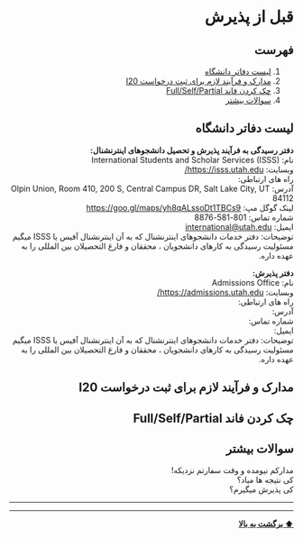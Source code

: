 <div dir="rtl">


# قبل از پذیرش

## فهرست
1. [لیست دفاتر دانشگاه](#لیست-دفاتر-دانشگاه)
2. [مدارک و فرآیند لازم برای ثبت درخواست I20](#مدارک-و-فرآیند-لازم-برای-ثبت-درخواست-i20)
3. [چک کردن فاند Full/Self/Partial](#چک-کردن-فاند-fullselfpartial)
4. [سوالات بیشتر](#سوالات-بیشتر)


## لیست دفاتر دانشگاه
**دفتر رسیدگی به فرآیند پذیرش و تحصیل دانشجوهای اینترنشنال:**<br/>
نام: International Students and Scholar Services (ISSS)<br/>
وبسایت: https://isss.utah.edu/<br/>
راه های ارتباطی: <br/>
آدرس: Olpin Union, Room 410, 200 S, Central Campus DR, Salt Lake City, UT 84112<br/>
 لینک گوگل مپ: https://goo.gl/maps/yh8qALssoDt1TBCs9<br/>
شماره تماس: 801-581-8876<br/>
ایمیل: international@utah.edu<br/>
توضیحات: دفتر خدمات دانشجوهای اینترنشنال که به آن اینترنشنال آفیس یا ISSS میگیم مسئولیت رسیدگی به کارهای دانشجویان ، محققان و فارغ التحصیلان بین المللی را به عهده داره.


**دفتر پذیرش:**<br/>
نام: Admissions Office<br/>
وبسایت: https://admissions.utah.edu/<br/>
راه های ارتباطی: <br/>
آدرس:<br/>
شماره تماس:<br/>
ایمیل: <br/>
توضیحات: دفتر خدمات دانشجوهای اینترنشنال که به آن اینترنشنال آفیس یا ISSS میگیم مسئولیت رسیدگی به کارهای دانشجویان ، محققان و فارغ التحصیلان بین المللی را به عهده داره. 

## مدارک و فرآیند لازم برای ثبت درخواست I20
## چک کردن فاند Full/Self/Partial
## سوالات بیشتر
مدارکم نیومده و وقت سفارتم نزدیکه!<br/>
کی نتیجه ها میاد؟<br/>
کی پذیرش میگیرم؟<br/>

---
---
**[⬆ برگشت به بالا](#قبل-از-پذیرش)**
</div>